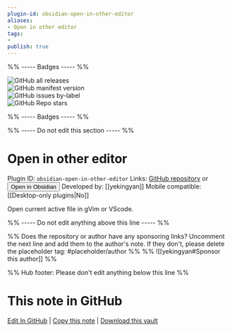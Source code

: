 ```yaml
---
plugin-id: obsidian-open-in-other-editor
aliases:
- Open in other editor
tags: 
- 
publish: true
---
```


%% ----- Badges ----- %%

![GitHub all releases](https://img.shields.io/github/downloads/yekingyan/obsidian-open-in-other-editor/total?color=573E7A&logo=github&style=for-the-badge)   
![GitHub manifest version](https://img.shields.io/github/manifest-json/v/yekingyan/obsidian-open-in-other-editor?color=573E7A&logo=github&style=for-the-badge)   
![GitHub issues by-label](https://img.shields.io/github/issues/yekingyan/obsidian-open-in-other-editor/help%20wanted?color=573E7A&logo=github&style=for-the-badge)   
![GitHub Repo stars](https://img.shields.io/github/stars/yekingyan/obsidian-open-in-other-editor?color=573E7A&logo=github&style=for-the-badge)

%% ----- Badges ----- %%

%% ----- Do not edit this section ----- %%

# Open in other editor

Plugin ID: `obsidian-open-in-other-editor`
Links: [GitHub repository](https://github.com/yekingyan/obsidian-open-in-other-editor) or [<button id=HH>Open in Obsidian</button>](obsidian://show-plugin?id=obsidian-open-in-other-editor)
Developed by: [[yekingyan]]
Mobile compatible: [[Desktop-only plugins|No]]

Open current active file in gVim or VScode.

%% ----- Do not edit anything above this line ----- %% 

%% Does the repository or author have any sponsoring links? Uncomment the next line and add them to the author's note. If they don't, please delete the placeholder tag: #placeholder/author %%
%% ![[yekingyan#Sponsor this author]] %%

%% Hub footer: Please don't edit anything below this line %%

# This note in GitHub

<span class="git-footer">[Edit In GitHub](https://github.dev/obsidian-community/obsidian-hub/blob/main/02%20-%20Community%20Expansions/02.05%20All%20Community%20Expansions/Plugins/obsidian-open-in-other-editor.md "git-hub-edit-note") | [Copy this note](https://raw.githubusercontent.com/obsidian-community/obsidian-hub/main/02%20-%20Community%20Expansions/02.05%20All%20Community%20Expansions/Plugins/obsidian-open-in-other-editor.md "git-hub-copy-note") | [Download this vault](https://github.com/obsidian-community/obsidian-hub/archive/refs/heads/main.zip "git-hub-download-vault") </span>
